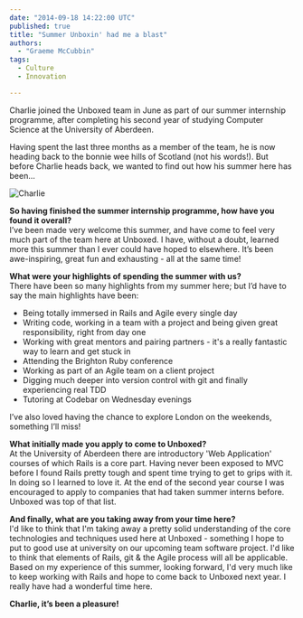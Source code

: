 ```yaml
---
date: "2014-09-18 14:22:00 UTC"
published: true
title: "Summer Unboxin' had me a blast"
authors:
  - "Graeme McCubbin"
tags:
  - Culture
  - Innovation

---
```


Charlie joined the Unboxed team in June as part of our summer internship programme, after completing his second year of studying Computer Science at the University of Aberdeen.<br/>

Having spent the last three months as a member of the team, he is now heading back to the bonnie wee hills of Scotland (not his words!). But before Charlie heads back, we wanted to find out how his summer here has been...<br/>

![Charlie](https://s3-eu-west-1.amazonaws.com/unboxed-web-images/8a7b96a3e4725631e37666d16f4fbeba.png)

<b>So having finished the summer internship programme, how have you found it overall?</b><br/>
I’ve been made very welcome this summer, and have come to feel very much part of the team here at Unboxed. I have, without a doubt, learned more this summer than I ever could have hoped to elsewhere. It’s been awe-inspiring, great fun and exhausting - all at the same time!<br/>

<b>What were your highlights of spending the summer with us?</b><br/>
There have been so many highlights from my summer here; but I’d have to say the main highlights have been:<br/>

<ul>
<li>Being totally immersed in Rails and Agile every single day
<li>Writing code, working in a team with a project and being given great responsibility, right from day one
<li>Working with great mentors and pairing partners - it's a really fantastic way to learn and get stuck in
<li>Attending the Brighton Ruby conference
<li>Working as part of an Agile team on a client project
<li>Digging much deeper into version control with git and finally experiencing real TDD
<li>Tutoring at Codebar on Wednesday evenings
</ul>

I’ve also loved having the chance to explore London on the weekends, something I’ll miss!<br/>

<b>What initially made you apply to come to Unboxed?</b><br/>
At the University of Aberdeen there are introductory 'Web Application' courses of which Rails is a core part. Having never been exposed to MVC before I found Rails pretty tough and spent time trying to get to grips with it. In doing so I learned to love it. At the end of the second year course I was encouraged to apply to companies that had taken summer interns before. Unboxed was top of that list.

<b>And finally, what are you taking away from your time here?</b><br/>
I'd like to think that I'm taking away a pretty solid understanding of the core technologies and techniques used here at Unboxed - something I hope to put to good use at university on our upcoming team software project. I'd like to think that elements of Rails, git & the Agile process will all be applicable. Based on my experience of this summer, looking forward, I'd very much like to keep working with Rails and hope to come back to Unboxed next year. I really have had a wonderful time here.<br/>

<b>Charlie, it’s been a pleasure!</b>
